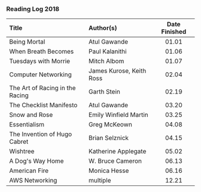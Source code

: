 ### Reading Log 2018

| Title                               | Author(s)                | Date Finished |
| :---------------------------------- | :----------------------- | :-----------: |
| Being Mortal						  |	Atul Gawande			 | 01.01         |
| When Breath Becomes				  | Paul Kalanithi			 | 01.06         |
| Tuesdays with Morrie				  |	Mitch Albom				 | 01.07         |
| Computer Networking				  |	James Kurose, Keith Ross | 02.04         |
| The Art of Racing in the Racing     |	Garth Stein				 | 02.19         |
| The Checklist Manifesto			  |	Atul Gawande			 | 03.20         |
| Snow and Rose						  |	Emily Winfield Martin    | 03.25         |
| Essentialism						  |	Greg McKeown			 | 04.08         |
| The Invention of Hugo Cabret		  |	Brian Selznick			 | 04.15         |
| Wishtree  						  | Katherine Applegate      | 05.02         |
| A Dog's Way Home 					  | W. Bruce Cameron         | 06.13         |
| American Fire                       | Monica Hesse             | 06.16         |
| AWS Networking                      | multiple                 | 12.21         |